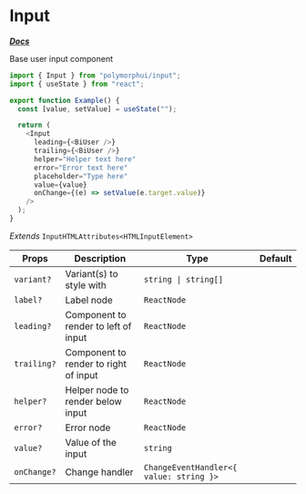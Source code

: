 # Input

[**_Docs_**](../README.md)

Base user input component

```typescript jsx
import { Input } from "polymorphui/input";
import { useState } from "react";

export function Example() {
  const [value, setValue] = useState("");

  return (
    <Input
      leading={<BiUser />}
      trailing={<BiUser />}
      helper="Helper text here"
      error="Error text here"
      placeholder="Type here"
      value={value}
      onChange={(e) => setValue(e.target.value)}
    />
  );
}
```

_Extends_ `InputHTMLAttributes<HTMLInputElement>`

| Props       | Description                           | Type                                    | Default |
|-------------|---------------------------------------|-----------------------------------------|---------|
| `variant?`  | Variant(s) to style with              | `string \| string[]`                    |         |
| `label?`    | Label node                            | `ReactNode`                             |         |
| `leading?`  | Component to render to left of input  | `ReactNode`                             |         |
| `trailing?` | Component to render to right of input | `ReactNode`                             |         |
| `helper?`   | Helper node to render below input     | `ReactNode`                             |         |
| `error?`    | Error node                            | `ReactNode`                             |         |
| `value?`    | Value of the input                    | `string`                                |         |
| `onChange?` | Change handler                        | `ChangeEventHandler<{ value: string }>` |         |
